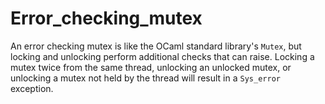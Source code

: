 # Error_checking_mutex

An error checking mutex is like the OCaml standard library's `Mutex`,
but locking and unlocking perform additional checks that can raise.
Locking a mutex twice from the same thread, unlocking an unlocked
mutex, or unlocking a mutex not held by the thread will result in a
`Sys_error` exception.
